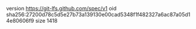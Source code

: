 version https://git-lfs.github.com/spec/v1
oid sha256:27200d78c5d5e27b73a139130e00cad5348f1f482327a6ac87a05d14e80606f9
size 1418
